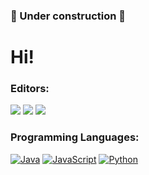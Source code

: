 ### 🚧 Under construction 🚧

# Hi!

### Editors:
![](https://img.shields.io/badge/VSCode-informational?style=for-the-badge&logo=visual-studio-code&logoColor=white&color=4e5250)
![](https://img.shields.io/badge/IntelliJ-informational?style=for-the-badge&logo=intellij-idea&logoColor=white&color=4e5250)
![](https://img.shields.io/badge/Sublime-informational?style=for-the-badge&logo=sublime-text&logoColor=white&color=4e5250)
### Programming Languages:
[![Java](https://img.shields.io/badge/-Java-fff?&logo=java&color=4e5250)](https://github.com/adamalston?tab=repositories&q=&type=&language=java)
[![JavaScript](https://img.shields.io/badge/-JavaScript-fff?&logo=javascript&color=4e5250)](https://github.com/adamalston?tab=repositories&q=&type=&language=javascript)
[![Python](https://img.shields.io/badge/-Python-fff?&logo=python&color=4e5250)](https://github.com/adamalston?tab=repositories&q=&type=&language=python)

<!--
**mcamore/mcamore** is a ✨ _special_ ✨ repository because its `README.md` (this file) appears on your GitHub profile.

Here are some ideas to get you started:

- 🔭 I’m currently working on ...
- 🌱 I’m currently learning ...
- 👯 I’m looking to collaborate on ...
- 🤔 I’m looking for help with ...
- 💬 Ask me about ...
- 📫 How to reach me: ...
- 😄 Pronouns: ...
- ⚡ Fun fact: ...
-->
